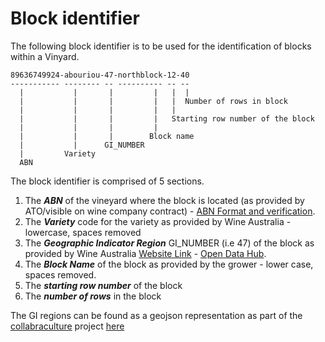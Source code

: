 # Block identifier
The following block identifier is to be used for the identification of blocks within a Vinyard.

    89636749924-abouriou-47-northblock-12-40
    ----------- -------- -- ---------- -- --
      |           |       |         |   |  |
      |           |       |         |   |  Number of rows in block
      |           |       |         |   |
      |           |       |         |   Starting row number of the block 
      |           |       |         |
      |           |       |        Block name
      |           |      GI_NUMBER
      |         Variety
      ABN
      
 The block identifier is comprised of 5 sections.
 
 1. The ***ABN*** of the vineyard where the block is located (as provided by ATO/visible on wine company contract) - [ABN Format and verification](https://abr.business.gov.au/Help/AbnFormat).
 2. The ***Variety*** code for the variety as provided by Wine Australia - lowercase, spaces removed
 3. The ***Geographic Indicator Region*** GI_NUMBER (i.e 47) of the block as provided by Wine Australia [Website Link](https://www.wineaustralia.com/labelling/register-of-protected-gis-and-other-terms/geographical-indications) - [Open Data Hub](https://wineaustralia-opendata-wineaustralia.hub.arcgis.com/maps/ede7ffb0e73b4504a5ed613965b11e0f/about).
 4. The ***Block Name*** of the block as provided by the grower - lower case, spaces removed.
 5. The ***starting row number*** of the block
 6. The ***number of rows*** in the block

The GI regions can be found as a geojson representation as part of the [collabraculture](https://www.wineaustralia.com/research/projects/collabriculture-an-open-and-collaborative-approach-to-technology-in-the-wine-industry) project [here](https://github.com/CollabricultureOrg/geographical-indications-of-australia/blob/master/data/geojson/Wine_GI_Regions_2021.geojson)
